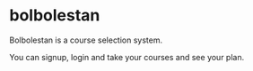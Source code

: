 # bolbolestan
Bolbolestan is a course selection system.

You can signup, login and take your courses and see your plan.
